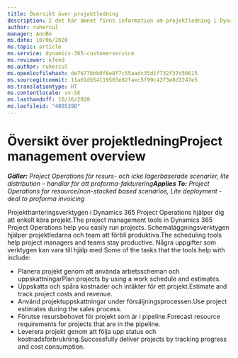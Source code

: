 ```yaml
---
title: Översikt över projektledning
description: I det här ämnet finns information om projektledning i Dynamics 365 Project Operations.
author: ruhercul
manager: AnnBe
ms.date: 10/06/2020
ms.topic: article
ms.service: dynamics-365-customerservice
ms.reviewer: kfend
ms.author: ruhercul
ms.openlocfilehash: de7b77bbb0f6e8f7c55aadc35d1f732f37d56615
ms.sourcegitcommit: 11a61db54119503e82faec5f99c4273e8d1247e5
ms.translationtype: HT
ms.contentlocale: sv-SE
ms.lasthandoff: 10/16/2020
ms.locfileid: "4085390"
---
```

# <a name="project-management-overview"></a><span data-ttu-id="db207-103">Översikt över projektledning</span><span class="sxs-lookup"><span data-stu-id="db207-103">Project management overview</span></span>

<span data-ttu-id="db207-104">_**Gäller:** Project Operations för resurs- och icke lagerbaserade scenarier, lite distribution – handlar för att proforma-fakturering_</span><span class="sxs-lookup"><span data-stu-id="db207-104">_**Applies To:** Project Operations for resource/non-stocked based scenarios, Lite deployment - deal to proforma invoicing_</span></span>

<span data-ttu-id="db207-105">Projekthanteringsverktygen i Dynamics 365 Project Operations hjälper dig att enkelt köra projekt.</span><span class="sxs-lookup"><span data-stu-id="db207-105">The project management tools in Dynamics 365 Project Operations help you easily run projects.</span></span> <span data-ttu-id="db207-106">Schemaläggningsverktygen hjälper projektledarna och team att förbli produktiva.</span><span class="sxs-lookup"><span data-stu-id="db207-106">The scheduling tools help project managers and teams stay productive.</span></span> <span data-ttu-id="db207-107">Några uppgifter som verktygen kan vara till hjälp med:</span><span class="sxs-lookup"><span data-stu-id="db207-107">Some of the tasks that the tools help with include:</span></span>

- <span data-ttu-id="db207-108">Planera projekt genom att använda arbetsscheman och uppskattningar</span><span class="sxs-lookup"><span data-stu-id="db207-108">Plan projects by using a work schedule and estimates.</span></span>
- <span data-ttu-id="db207-109">Uppskatta och spåra kostnader och intäkter för ett projekt.</span><span class="sxs-lookup"><span data-stu-id="db207-109">Estimate and track project costs and revenue.</span></span>
- <span data-ttu-id="db207-110">Använd projektuppskattningar under försäljningsprocessen.</span><span class="sxs-lookup"><span data-stu-id="db207-110">Use project estimates during the sales process.</span></span>
- <span data-ttu-id="db207-111">Förutse resursbehovet för projekt som är i pipeline.</span><span class="sxs-lookup"><span data-stu-id="db207-111">Forecast resource requirements for projects that are in the pipeline.</span></span>
- <span data-ttu-id="db207-112">Leverera projekt genom att följa upp status och kostnadsförbrukning.</span><span class="sxs-lookup"><span data-stu-id="db207-112">Successfully deliver projects by tracking progress and cost consumption.</span></span>
